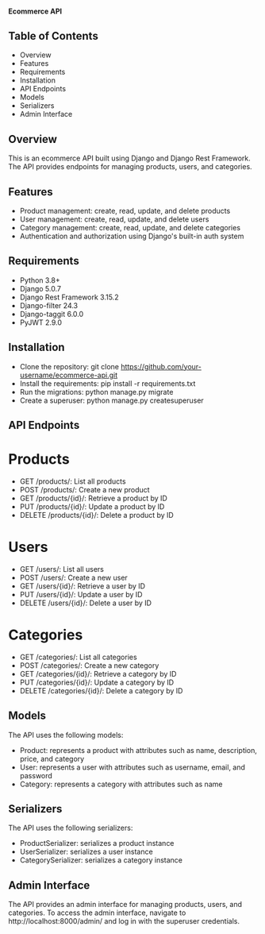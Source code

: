 #### Ecommerce API

## Table of Contents
- Overview
- Features
- Requirements
- Installation
- API Endpoints
- Models
- Serializers
- Admin Interface

## Overview
This is an ecommerce API built using Django and Django Rest Framework. The API provides endpoints for managing products, users, and categories.

## Features
- Product management: create, read, update, and delete products
- User management: create, read, update, and delete users
- Category management: create, read, update, and delete categories
- Authentication and authorization using Django's built-in auth system

## Requirements
- Python 3.8+
- Django 5.0.7
- Django Rest Framework 3.15.2
- Django-filter 24.3
- Django-taggit 6.0.0
- PyJWT 2.9.0

## Installation
- Clone the repository: git clone https://github.com/your-username/ecommerce-api.git
- Install the requirements: pip install -r requirements.txt
- Run the migrations: python manage.py migrate
- Create a superuser: python manage.py createsuperuser

## API Endpoints
# Products
- GET /products/: List all products
- POST /products/: Create a new product
- GET /products/{id}/: Retrieve a product by ID
- PUT /products/{id}/: Update a product by ID
- DELETE /products/{id}/: Delete a product by ID

# Users
- GET /users/: List all users
- POST /users/: Create a new user
- GET /users/{id}/: Retrieve a user by ID
- PUT /users/{id}/: Update a user by ID
- DELETE /users/{id}/: Delete a user by ID

# Categories
- GET /categories/: List all categories
- POST /categories/: Create a new category
- GET /categories/{id}/: Retrieve a category by ID
- PUT /categories/{id}/: Update a category by ID
- DELETE /categories/{id}/: Delete a category by ID

## Models
The API uses the following models:

- Product: represents a product with attributes such as name, description, price, and category
- User: represents a user with attributes such as username, email, and password
- Category: represents a category with attributes such as name

## Serializers
The API uses the following serializers:

- ProductSerializer: serializes a product instance
- UserSerializer: serializes a user instance
- CategorySerializer: serializes a category instance

## Admin Interface
The API provides an admin interface for managing products, users, and categories. To access the admin interface, navigate to http://localhost:8000/admin/ and log in with the superuser credentials.

